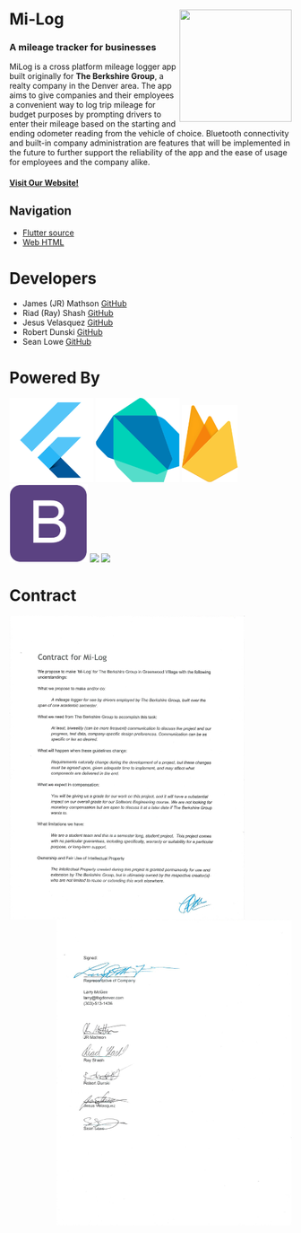 # Mi-Log <img src="https://github.com/seanlowe/milog/blob/master/icons/miLog.png" height=200 width=200 align=right>
### A mileage tracker for businesses
MiLog is a cross platform mileage logger app built originally for **The Berkshire Group**, a realty company in the Denver area. The 
app aims to give companies and their employees a convenient way to log trip mileage for budget purposes by prompting drivers to enter their mileage based on the starting and ending odometer reading from the vehicle of choice. Bluetooth connectivity and built-in company administration are features that will be implemented in the future to further support the reliability of the app and the ease of usage for employees and the company alike.

#### <a href="https://milog.org"> Visit Our Website! </a>

## Navigation

+ <a href="https://github.com/seanlowe/milog/tree/master/src/milog" target="_blank">Flutter source</a>
+ <a href="https://github.com/seanlowe/milog/tree/master/build/Web" target="_blank">Web HTML</a>

# Developers
<ul>
  <li>James (JR) Mathson <a href="https://github.com/sonofmath" target="_blank">GitHub</a></li> 
  <li>Riad (Ray) Shash <a href="https://github.com/Blackbird002" target="_blank">GitHub</a></li>
  <li>Jesus Velasquez <a href="https://github.com/chewy913" target="_blank">GitHub</a></li>
  <li>Robert Dunski <a href="https://github.com/rdunski" target="_blank">GitHub</a></li>
  <li>Sean Lowe <a href="https://github.com/seanlowe" target="_blank">GitHub</a></li>
</ul>

# Powered By

<p align="left">
  <img width="150" src="icons/flutter-logo.png">
  <img width="150" src="icons/dartlang.png">
  <img width="100" src="icons/firebase-flame.png">
  <img width="140" src="icons/bootstrap.png">
  <img width="150" src="https://cdn3.iconfinder.com/data/icons/sociocons/256/github-sociocon.png">
  <img width="150" src="https://www.freeiconspng.com/uploads/heart-icon-14.png">
</p>

# Contract

<img align="left" width="420" src="icons/Contract-pg10001.jpg">
<img align="right" width="420" src="icons/Contract-pg10002.jpg">

  

